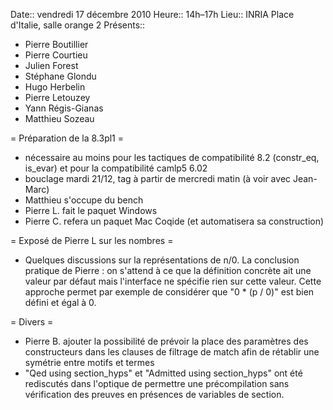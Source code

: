  Date:: vendredi 17 décembre 2010
 Heure:: 14h–17h
 Lieu:: INRIA Place d'Italie, salle orange 2
 Présents::
  * Pierre Boutillier
  * Pierre Courtieu
  * Julien Forest
  * Stéphane Glondu
  * Hugo Herbelin
  * Pierre Letouzey
  * Yann Régis-Gianas
  * Matthieu Sozeau

= Préparation de la 8.3pl1 =

 * nécessaire au moins pour les tactiques de compatibilité 8.2 (constr_eq, is_evar) et pour la compatibilité camlp5 6.02
 * bouclage mardi 21/12, tag à partir de mercredi matin (à voir avec Jean-Marc)
 * Matthieu s'occupe du bench
 * Pierre L. fait le paquet Windows
 * Pierre C. refera un paquet Mac Coqide (et automatisera sa construction)

= Exposé de Pierre L sur les nombres =

 * Quelques discussions sur la représentations de n/0. La conclusion pratique de Pierre : on s'attend à ce que la définition concrète ait une valeur par défaut mais l'interface ne spécifie rien sur cette valeur. Cette approche permet par exemple de considérer que "0 * (p / 0)" est bien défini et égal à 0.

= Divers =

 * Pierre B. ajouter la possibilité de prévoir la place des paramètres des constructeurs dans les clauses de filtrage de match afin de rétablir une symétrie entre motifs et termes
 * "Qed using section_hyps" et "Admitted using section_hyps" ont été rediscutés dans l'optique de permettre une précompilation sans vérification des preuves en présences de variables de section.
